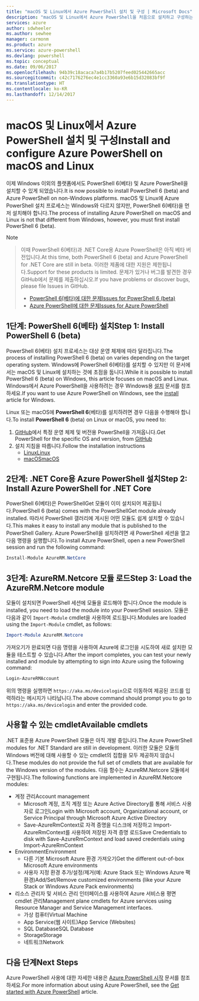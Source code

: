 ```yaml
---
title: "macOS 및 Linux에서 Azure PowerShell 설치 및 구성 | Microsoft Docs"
description: "macOS 및 Linux에서 Azure PowerShell을 처음으로 설치하고 구성하는 방법입니다."
services: azure
author: sdwheeler
ms.author: sewhee
manager: carmonm
ms.product: azure
ms.service: azure-powershell
ms.devlang: powershell
ms.topic: conceptual
ms.date: 09/06/2017
ms.openlocfilehash: 94b39c18acaca7a4b17b5207feed025442665acc
ms.sourcegitcommit: c42c7176276ec4e1cc3360a93e6b15d32083bf9f
ms.translationtype: HT
ms.contentlocale: ko-KR
ms.lasthandoff: 12/14/2017
---
```

# <a name="install-and-configure-azure-powershell-on-macos-and-linux"></a><span data-ttu-id="2e21c-103">macOS 및 Linux에서 Azure PowerShell 설치 및 구성</span><span class="sxs-lookup"><span data-stu-id="2e21c-103">Install and configure Azure PowerShell on macOS and Linux</span></span>

<span data-ttu-id="2e21c-104">이제 Windows 이외의 플랫폼에서도 PowerShell 6(베타) 및 Azure PowerShell을 설치할 수 있게 되었습니다.</span><span class="sxs-lookup"><span data-stu-id="2e21c-104">It is now possible to install PowerShell 6 (beta) and Azure PowerShell on non-Windows platforms.</span></span>
<span data-ttu-id="2e21c-105">macOS 및 Linux에 Azure PowerShell 설치 프로세스는 Windows와 다르지 않지만, PowerShell 6(베타)을 먼저 설치해야 합니다.</span><span class="sxs-lookup"><span data-stu-id="2e21c-105">The process of installing Azure PowerShell on macOS and Linux is not that different from Windows, however, you must first install PowerShell 6 (beta).</span></span>

> [!NOTE]

> <span data-ttu-id="2e21c-106">이때 PowerShell 6(베타)과 .NET Core용 Azure PowerShell은 아직 베타 버전입니다.</span><span class="sxs-lookup"><span data-stu-id="2e21c-106">At this time, both PowerShell 6 (beta) and Azure PowerShell for .NET Core are still in beta.</span></span>
> <span data-ttu-id="2e21c-107">이러한 제품에 대한 지원은 제한됩니다.</span><span class="sxs-lookup"><span data-stu-id="2e21c-107">Support for these products is limited.</span></span> <span data-ttu-id="2e21c-108">문제가 있거나 버그를 발견한 경우 GitHub에서 문제를 제출하십시오.</span><span class="sxs-lookup"><span data-stu-id="2e21c-108">If you have problems or discover bugs, please file Issues in GitHub.</span></span>
>
> * [<span data-ttu-id="2e21c-109">PowerShell 6(베타)에 대한 문제</span><span class="sxs-lookup"><span data-stu-id="2e21c-109">Issues for PowerShell 6 (beta)</span></span>](https://github.com/PowerShell/PowerShell/issues)
> * [<span data-ttu-id="2e21c-110">Azure PowerShell에 대한 문제</span><span class="sxs-lookup"><span data-stu-id="2e21c-110">Issues for Azure PowerShell</span></span>](https://github.com/azure/azure-docs-powershell/issues)

## <a name="step-1-install-powershell-6-beta"></a><span data-ttu-id="2e21c-111">1단계: PowerShell 6(베타) 설치</span><span class="sxs-lookup"><span data-stu-id="2e21c-111">Step 1: Install PowerShell 6 (beta)</span></span>

<span data-ttu-id="2e21c-112">PowerShell 6(베타) 설치 프로세스는 대상 운영 체제에 따라 달라집니다.</span><span class="sxs-lookup"><span data-stu-id="2e21c-112">The process of installing PowerShell 6 (beta) on varies depending on the target operating system.</span></span>
<span data-ttu-id="2e21c-113">Windows에 PowerShell 6(베타)를 설치할 수 있지만 이 문서에서는 macOS 및 Linux에 설치하는 것에 초점을 둡니다.</span><span class="sxs-lookup"><span data-stu-id="2e21c-113">While it is possible to install PowerShell 6 (beta) on Windows, this article focuses on macOS and Linux.</span></span> <span data-ttu-id="2e21c-114">Windows에서 Azure PowerShell을 사용하려는 경우 Windows용 [설치](./install-azurerm-ps.md) 문서를 참조하세요.</span><span class="sxs-lookup"><span data-stu-id="2e21c-114">If you want to use Azure PowerShell on Windows, see the [install](./install-azurerm-ps.md) article for Windows.</span></span>

<span data-ttu-id="2e21c-115">Linux 또는 macOS에 **PowerShell 6**(베타)를 설치하려면 경우 다음을 수행해야 합니다.</span><span class="sxs-lookup"><span data-stu-id="2e21c-115">To install **PowerShell 6** (beta) on Linux or macOS, you need to:</span></span>

1. <span data-ttu-id="2e21c-116">[GitHub](https://github.com/powershell/powershell#get-powershell)에서 특정 운영 체제 및 버전용 PowerShell을 가져옵니다.</span><span class="sxs-lookup"><span data-stu-id="2e21c-116">Get PowerShell for the specific OS and version, from [GitHub](https://github.com/powershell/powershell#get-powershell)</span></span>
2. <span data-ttu-id="2e21c-117">설치 지침을 따릅니다.</span><span class="sxs-lookup"><span data-stu-id="2e21c-117">Follow the installation instructions</span></span>
   - [<span data-ttu-id="2e21c-118">Linux</span><span class="sxs-lookup"><span data-stu-id="2e21c-118">Linux</span></span>](https://github.com/PowerShell/PowerShell/blob/master/docs/installation/linux.md)
   - [<span data-ttu-id="2e21c-119">macOS</span><span class="sxs-lookup"><span data-stu-id="2e21c-119">macOS</span></span>](https://github.com/PowerShell/PowerShell/blob/master/docs/installation/linux.md#macos-1012)

## <a name="step-2-install-azure-powershell-for-net-core"></a><span data-ttu-id="2e21c-120">2단계: .NET Core용 Azure PowerShell 설치</span><span class="sxs-lookup"><span data-stu-id="2e21c-120">Step 2: Install Azure PowerShell for .NET Core</span></span>

<span data-ttu-id="2e21c-121">PowerShell 6(베타)은 PowerShellGet 모듈이 이미 설치되어 제공됩니다.</span><span class="sxs-lookup"><span data-stu-id="2e21c-121">PowerShell 6 (beta) comes with the PowerShellGet module already installed.</span></span> <span data-ttu-id="2e21c-122">따라서 PowerShell 갤러리에 게시된 어떤 모듈도 쉽게 설치할 수 있습니다.</span><span class="sxs-lookup"><span data-stu-id="2e21c-122">This makes it easy to install any module that is published to the PowerShell Gallery.</span></span> <span data-ttu-id="2e21c-123">Azure PowerShell을 설치하려면 새 PowerShell 세션을 열고 다음 명령을 실행합니다.</span><span class="sxs-lookup"><span data-stu-id="2e21c-123">To install Azure PowerShell, open a new PowerShell session and run the following command:</span></span>

```powershell
Install-Module AzureRM.NetCore
```

## <a name="step-3-load-the-azurermnetcore-module"></a><span data-ttu-id="2e21c-124">3단계: AzureRM.Netcore 모듈 로드</span><span class="sxs-lookup"><span data-stu-id="2e21c-124">Step 3: Load the AzureRM.Netcore module</span></span>

<span data-ttu-id="2e21c-125">모듈이 설치되면 PowerShell 세션에 모듈을 로드해야 합니다.</span><span class="sxs-lookup"><span data-stu-id="2e21c-125">Once the module is installed, you need to load the module into your PowerShell session.</span></span> <span data-ttu-id="2e21c-126">모듈은 다음과 같이 `Import-Module` cmdlet을 사용하여 로드됩니다.</span><span class="sxs-lookup"><span data-stu-id="2e21c-126">Modules are loaded using the `Import-Module` cmdlet, as follows:</span></span>

```powershell
Import-Module AzureRM.Netcore
```

<span data-ttu-id="2e21c-127">가져오기가 완료되면 다음 명령을 사용하여 Azure에 로그인을 시도하여 새로 설치한 모듈을 테스트할 수 있습니다.</span><span class="sxs-lookup"><span data-stu-id="2e21c-127">After the import completes, you can test your newly installed and module by attempting to sign into Azure using the following command:</span></span>

```powershell
Login-AzureRMAccount
```

<span data-ttu-id="2e21c-128">위의 명령을 실행하면 `https://aka.ms/devicelogin`으로 이동하여 제공된 코드를 입력하라는 메시지가 나타납니다.</span><span class="sxs-lookup"><span data-stu-id="2e21c-128">The above command should prompt you to go to `https://aka.ms/devicelogin` and enter the provided code.</span></span>

## <a name="available-cmdlets"></a><span data-ttu-id="2e21c-129">사용할 수 있는 cmdlet</span><span class="sxs-lookup"><span data-stu-id="2e21c-129">Available cmdlets</span></span>

<span data-ttu-id="2e21c-130">.NET 표준용 Azure PowerShell 모듈은 아직 개발 중입니다.</span><span class="sxs-lookup"><span data-stu-id="2e21c-130">The Azure PowerShell modules for .NET Standard are still in development.</span></span> <span data-ttu-id="2e21c-131">이러한 모듈은 모듈의 Windows 버전에 대해 사용할 수 있는 cmdlet의 집합을 모두 제공하지 않습니다.</span><span class="sxs-lookup"><span data-stu-id="2e21c-131">These modules do not provide the full set of cmdlets that are available for the Windows version of the modules.</span></span> <span data-ttu-id="2e21c-132">다음 함수는 AzureRM.Netcore 모듈에서 구현됩니다.</span><span class="sxs-lookup"><span data-stu-id="2e21c-132">The following functions are implemented in AzureRM.Netcore modules:</span></span>

* <span data-ttu-id="2e21c-133">계정 관리</span><span class="sxs-lookup"><span data-stu-id="2e21c-133">Account management</span></span>
  - <span data-ttu-id="2e21c-134">Microsoft 계정, 조직 계정 또는 Azure Active Directory를 통해 서비스 사용자로 로그인</span><span class="sxs-lookup"><span data-stu-id="2e21c-134">Login with Microsoft account, Organizational account, or Service Principal through Microsoft Azure Active Directory</span></span>
  - <span data-ttu-id="2e21c-135">Save-AzureRmContext로 자격 증명을 디스크에 저장하고 Import-AzureRmContext를 사용하여 저장된 자격 증명 로드</span><span class="sxs-lookup"><span data-stu-id="2e21c-135">Save Credentials to disk with Save-AzureRmContext and load saved credentials using Import-AzureRmContext</span></span>
* <span data-ttu-id="2e21c-136">Environment</span><span class="sxs-lookup"><span data-stu-id="2e21c-136">Environment</span></span>
  - <span data-ttu-id="2e21c-137">다른 기본 Microsoft Azure 환경 가져오기</span><span class="sxs-lookup"><span data-stu-id="2e21c-137">Get the different out-of-box Microsoft Azure environments</span></span>
  - <span data-ttu-id="2e21c-138">사용자 지정 환경 추가/설정/제거(예: Azure Stack 또는 Windows Azure 팩 환경)</span><span class="sxs-lookup"><span data-stu-id="2e21c-138">Add/Set/Remove customized environments (like your Azure Stack or Windows Azure Pack environments)</span></span>
* <span data-ttu-id="2e21c-139">리소스 관리자 및 서비스 관리 인터페이스를 사용하여 Azure 서비스용 평면 cmdlet 관리</span><span class="sxs-lookup"><span data-stu-id="2e21c-139">Management plane cmdlets for Azure services using Resource Manager and Service Management interfaces.</span></span>
  - <span data-ttu-id="2e21c-140">가상 컴퓨터</span><span class="sxs-lookup"><span data-stu-id="2e21c-140">Virtual Machine</span></span>
  - <span data-ttu-id="2e21c-141">App Service(웹 사이트)</span><span class="sxs-lookup"><span data-stu-id="2e21c-141">App Service (Websites)</span></span>
  - <span data-ttu-id="2e21c-142">SQL Database</span><span class="sxs-lookup"><span data-stu-id="2e21c-142">SQL Database</span></span>
  - <span data-ttu-id="2e21c-143">Storage</span><span class="sxs-lookup"><span data-stu-id="2e21c-143">Storage</span></span>
  - <span data-ttu-id="2e21c-144">네트워크</span><span class="sxs-lookup"><span data-stu-id="2e21c-144">Network</span></span>

## <a name="next-steps"></a><span data-ttu-id="2e21c-145">다음 단계</span><span class="sxs-lookup"><span data-stu-id="2e21c-145">Next Steps</span></span>

<span data-ttu-id="2e21c-146">Azure PowerShell 사용에 대한 자세한 내용은 [Azure PowerShell 시작](get-started-azureps.md) 문서를 참조하세요.</span><span class="sxs-lookup"><span data-stu-id="2e21c-146">For more information about using Azure PowerShell, see the [Get started with Azure PowerShell](get-started-azureps.md) article.</span></span>
